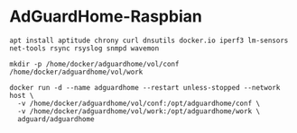 # AdGuardHome-Raspbian

`apt install aptitude chrony curl dnsutils docker.io iperf3 lm-sensors net-tools rsync rsyslog snmpd wavemon`

`mkdir -p /home/docker/adguardhome/vol/conf /home/docker/adguardhome/vol/work`

```
docker run -d --name adguardhome --restart unless-stopped --network host \
  -v /home/docker/adguardhome/vol/conf:/opt/adguardhome/conf \
  -v /home/docker/adguardhome/vol/work:/opt/adguardhome/work \
  adguard/adguardhome
```

